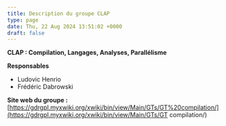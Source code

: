 ```yaml
---
title: Description du groupe CLAP
type: page
date: Thu, 22 Aug 2024 13:51:02 +0000
draft: false
---
```


**CLAP : Compilation, Langages, Analyses, Parallélisme**

**Responsables**

  * Ludovic Henrio
  * Frédéric Dabrowski



**Site web du groupe :**[https://gdrgpl.myxwiki.org/xwiki/bin/view/Main/GTs/GT%20compilation/](https://gdrgpl.myxwiki.org/xwiki/bin/view/Main/GTs/GT compilation/)
